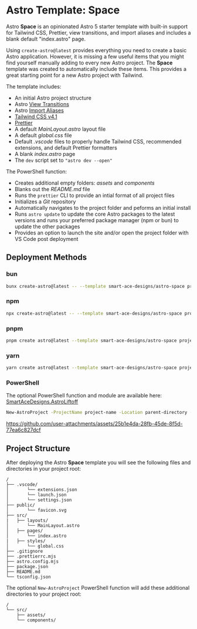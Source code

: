 # Astro Template: Space
Astro **Space** is an opinionated Astro 5 starter template with built-in support for Tailwind CSS, Prettier, view transitions, and import aliases and includes a blank default "index.astro" page.

Using `create-astro@latest` provides everything you need to create a basic Astro application. However, it is missing a few useful items that you might find yourself manually adding to every new Astro project. The **Space** template was created to automatically include these items. This provides a great starting point for a new Astro project with Tailwind.

The template includes:
- An initial Astro project structure
- Astro [View Transitions](https://docs.astro.build/en/guides/view-transitions/)
- Astro [Import Aliases](https://docs.astro.build/en/guides/typescript/#import-aliases)
- [Tailwind CSS v4.1](https://tailwindcss.com/)
- [Prettier](https://prettier.io/)
- A default _MainLayout.astro_ layout file
- A default _global.css_ file
- Default _.vscode_ files to properly handle Tailwind CSS, recommended extensions, and default Prettier formatters
- A blank _index.astro_ page
- The `dev` script set to `"astro dev --open"`

The PowerShell function:
- Creates additional empty folders: _assets_ and _components_
- Blanks out the _README.md_ file
- Runs the `prettier` CLI to provide an intial format of all project files
- Initializes a _Git_ repository
- Automatically navigates to the project folder and peforms an initial install
- Runs `astro update` to update the core Astro packages to the latest versions and runs your preferred package manager (npm or bun) to update the other packages
- Provides an option to launch the site and/or open the project folder with VS Code post deployment

## Deployment Methods
### bun
```sh
bunx create-astro@latest -- --template smart-ace-designs/astro-space project-name
```
### npm
```sh
npx create-astro@latest -- --template smart-ace-designs/astro-space project-name
```
### pnpm
```sh
pnpm create astro@latest --template smart-ace-designs/astro-space project-name
```
### yarn
```sh
yarn create astro@latest --template smart-ace-designs/astro-space project-name
```
### PowerShell
The optional PowerShell function and module are available here:
[SmartAceDesigns.AstroLiftoff](https://github.com/Smart-Ace-Designs/SmartAceDesigns.AstroLiftoff)

```sh
New-AstroProject -ProjectName project-name -Location parent-directory -Template astro-space
```

https://github.com/user-attachments/assets/25b1e4da-28fb-45de-8f5d-77ea6c827dcf

## Project Structure
After deploying the Astro **Space** template you will see the following files and directories in your project root:

```text
/
├── .vscode/
│       └── extensions.json
│       └── launch.json
│       └── settings.json
├── public/
│       └── favicon.svg
├── src/
|   ├── layouts/
│       └── MainLayout.astro
│   ├── pages/
│       └── index.astro
|   ├── styles/
│       └── global.css
├── .gitignore
├── .prettierrc.mjs
├── astro.config.mjs
├── package.json
├── README.md
└── tsconfig.json
```

The optional `New-AstroProject` PowerShell function will add these additional directories to your project root:

```text
/
└── src/
    ├── assets/
    └── components/
```